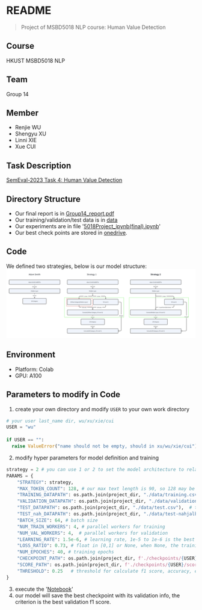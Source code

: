 # README

> Project of MSBD5018 NLP course: Human Value Detection

## Course
HKUST MSBD5018 NLP

## Team
Group 14

## Member
- Renjie WU
- Shengyu XU
- Linni XIE
- Xue CUI

## Task Description
[SemEval-2023 Task 4: Human Value Detection](https://touche.webis.de/semeval23/touche23-web/index.html)

## Directory Structure
- Our final report is in [Group14_report.pdf](report/Group14_report.pdf)
- Our training/validation/test data is in [data](data)
- Our experiments are in file '[5018Project_ipynb(final).ipynb](5018Project_ipynb(final).ipynb)'
- Our best check points are stored in [onedrive](https://hkustconnect-my.sharepoint.com/:f:/g/personal/rwuap_connect_ust_hk/EkAODhT5uARIgkM-9cN-FM8Bs0GrSbxezIquIhvFtPW5ug?e=2yFK28).


## Code
We defined two strategies, below is our model structure:
<img src="./assets/images/our_model.png">

## Environment
- Platform: Colab
- GPU: A100

## Parameters to modify in Code

1. create your own directory and modify `USER` to your own work directory
```python
# your user last_name dir, wu/xu/xie/cui
USER = "wu"

if USER == "":
  raise ValueError("name should not be empty, should in xu/wu/xie/cui")
```

2. modify hyper parameters for model definition and training
```python
strategy = 2 # you can use 1 or 2 to set the model architecture to related strategy
PARAMS = {
    "STRATEGY": strategy,
    "MAX_TOKEN_COUNT": 128, # our max text length is 90, so 128 may be enough
    "TRAINING_DATAPATH": os.path.join(project_dir, "./data/training.csv"),  # training data path
    "VALIDATION_DATAPATH": os.path.join(project_dir, "./data/validation.csv"),  # validation data path
    "TEST_DATAPATH": os.path.join(project_dir, "./data/test.csv"),  # test data path
    "TEST_nah_DATAPATH": os.path.join(project_dir, "./data/test-nahjalbalagha.csv"),    # another test data path
    "BATCH_SIZE": 64, # batch size 
    "NUM_TRAIN_WORKERS": 4, # parallel workers for training
    "NUM_VAL_WORKERS": 4,  # parallel workers for validation
    "LEARNING_RATE": 1.5e-6, # learning rate, 1e-5 to 1e-6 is the best range
    "LOSS_RATIO": 0.73, # float in [0,1] or None, when None, the training will use basic BCE
    "NUM_EPOCHES": 40, # training epochs
    "CHECKPOINT_PATH": os.path.join(project_dir, f'./checkpoints/{USER}/resbert{strategy}.pt'), # checkpoint path
    "SCORE_PATH": os.path.join(project_dir, f'./checkpoints/{USER}/score{strategy}.json'), # checkpoint related f1 score, loss, accuracy info
    "THRESHOLD": 0.25   # threshold for calculate f1 score, accuracy, etc.
}
```

3. execute the '[Notebook](./5018Project_ipynb(final).ipynb)'
4. our model will save the best checkpoint with its validation info, the criterion is the best validation f1 score.